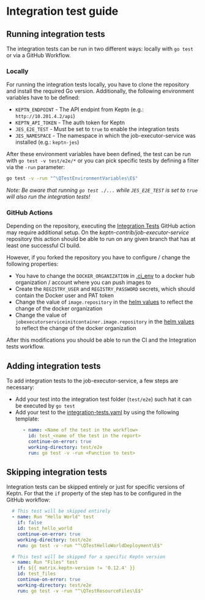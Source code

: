 # Integration test guide

## Running integration tests

The integration tests can be run in two different ways: locally with `go test` or via a GitHub Workflow.

### Locally
For running the integration tests locally, you have to clone the repository and install the required Go version.
Additionally, the following environment variables have to be defined: 
* `KEPTN_ENDPOINT` - The API endpint from Keptn (e.g.: `http://10.201.4.2/api`)
* `KEPTN_API_TOKEN` - The auth token for Keptn
* `JES_E2E_TEST` - Must be set to `true` to enable the integration tests
* `JES_NAMESPACE` - The namespace in which the job-executor-service was installed (e.g.: `keptn-jes`)

After these environment variables have been defined, the test can be run with `go test -v test/e2e/*` or you can
pick specific tests by defining a filter via the `-run` parameter:

```bash
go test -v -run "^\QTestEnvironmentVariables\E$"
```

*Note: Be aware that running `go test ./...` while `JES_E2E_TEST` is set to `true` will also run the integration tests!*

### GitHub Actions

Depending on the repository, executing the [Integration Tests](https://github.com/keptn-contrib/job-executor-service/actions/workflows/integration-tests.yaml)
GitHub action may require additional setup. On the *keptn-contrib/job-executor-service* repository this action should be able to 
run on any given branch that has at least one successful CI build.

However, if you forked the repository you have to configure / change the following properties:
* You have to change the `DOCKER_ORGANIZATION` in [.ci_env](../.ci_env) to a docker hub organization / account where
you can push images to
* Create the `REGISTRY_USER` and `REGISTRY_PASSWORD` secrets, which should contain the Docker user and PAT token
* Change the value of `image.repository` in the [helm values](../chart/values.yaml) to reflect the change of the docker organization
* Change the value of `jobexecutorserviceinitcontainer.image.repository` in the [helm values](../chart/values.yaml) to reflect the change of the docker organization

After this modifications you should be able to run the CI and the Integration tests workflow.

## Adding integration tests

To add integration tests to the job-executor-service, a few steps are necessary:
* Add your test into the integration test folder (`test/e2e`) such hat it can be executed by `go test`
* Add your test to the [integration-tests.yaml](../.github/workflows/integration-tests.yaml) by using the following
template:
```yaml
      - name: <Name of the test in the workflow>
        id: test_<name of the test in the report>
        continue-on-error: true
        working-directory: test/e2e
        run: go test -v -run <Function to test>
```

## Skipping integration tests

Integration tests can be skipped entirely or just for specific versions of Keptn. For that the `if` property of the step
has to be configured in the GitHub workflow: 
```yaml
  # This test will be skipped entirely 
  - name: Run "Hello World" test
    if: false
    id: test_hello_world
    continue-on-error: true
    working-directory: test/e2e
    run: go test -v -run "^\QTestHelloWorldDeployment\E$"

  # This test will be skipped for a specific Keptn version
  - name: Run "Files" test
    if: ${{ matrix.keptn-version != '0.12.4' }}
    id: test_files
    continue-on-error: true
    working-directory: test/e2e
    run: go test -v -run "^\QTestResourceFiles\E$"
```